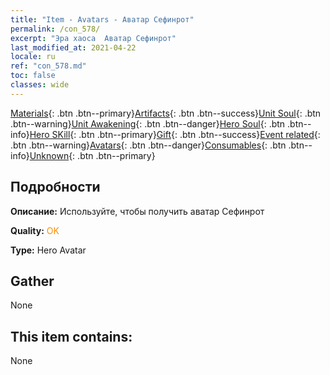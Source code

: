 ```yaml
---
title: "Item - Avatars - Аватар Сефинрот"
permalink: /con_578/
excerpt: "Эра хаоса  Аватар Сефинрот"
last_modified_at: 2021-04-22
locale: ru
ref: "con_578.md"
toc: false
classes: wide
---
```

 [Materials](/ItemsRU/){: .btn .btn--primary}[Artifacts](/ItemsRU/Artifacts/){: .btn .btn--success}[Unit Soul](/ItemsRU/UnitSoul/){: .btn .btn--warning}[Unit Awakening](/ItemsRU/UnitAwakening/){: .btn .btn--danger}[Hero Soul](/ItemsRU/HeroSoul/){: .btn .btn--info}[Hero SKill](/ItemsRU/HeroSkill/){: .btn .btn--primary}[Gift](/ItemsRU/Gift/){: .btn .btn--success}[Event related](/ItemsRU/Events/){: .btn .btn--warning}[Avatars](/ItemsRU/Avatars/){: .btn .btn--danger}[Consumables](/ItemsRU/Consumables/){: .btn .btn--info}[Unknown](/ItemsRU/Unknown/){: .btn .btn--primary}

## Подробности
 **Описание:** Используйте, чтобы получить аватар Сефинрот

 **Quality:** <span style="color: #FF8C00">OK</span>

 **Type:** Hero Avatar

## Gather

  None

## This item contains:

  None

